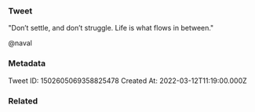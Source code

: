 ### Tweet
"Don’t settle, and don’t struggle. Life is what flows in between."

@naval

### Metadata
Tweet ID: 1502605069358825478
Created At: 2022-03-12T11:19:00.000Z

### Related

